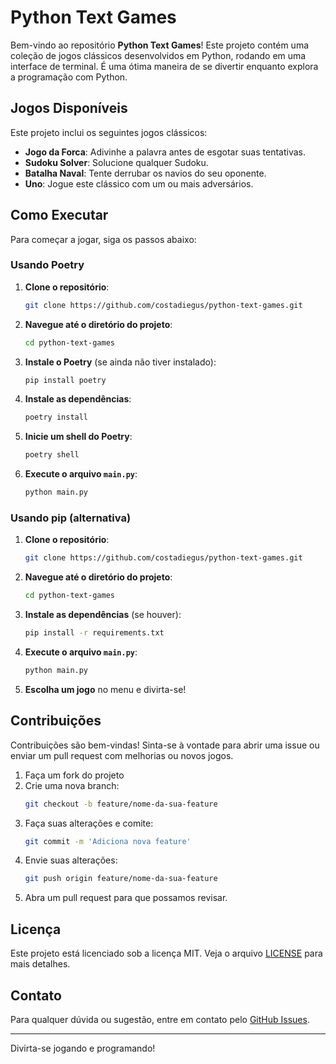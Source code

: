 
# Python Text Games

Bem-vindo ao repositório **Python Text Games**! Este projeto contém uma coleção de jogos clássicos desenvolvidos em Python, rodando em uma interface de terminal. É uma ótima maneira de se divertir enquanto explora a programação com Python.

## Jogos Disponíveis

Este projeto inclui os seguintes jogos clássicos:

- **Jogo da Forca**: Adivinhe a palavra antes de esgotar suas tentativas.
- **Sudoku Solver**: Solucione qualquer Sudoku.
- **Batalha Naval**: Tente derrubar os navios do seu oponente.
- **Uno**: Jogue este clássico com um ou mais adversários.

## Como Executar

Para começar a jogar, siga os passos abaixo:

### Usando Poetry

1. **Clone o repositório**:
   ```bash
   git clone https://github.com/costadiegus/python-text-games.git
   ```
2. **Navegue até o diretório do projeto**:
   ```bash
   cd python-text-games
   ```
3. **Instale o Poetry** (se ainda não tiver instalado):
   ```bash
   pip install poetry
   ```
4. **Instale as dependências**:
   ```bash
   poetry install
   ```
5. **Inicie um shell do Poetry**:
   ```bash
   poetry shell
   ```
6. **Execute o arquivo `main.py`**:
   ```bash
   python main.py
   ```

### Usando pip (alternativa)

1. **Clone o repositório**:
   ```bash
   git clone https://github.com/costadiegus/python-text-games.git
   ```
2. **Navegue até o diretório do projeto**:
   ```bash
   cd python-text-games
   ```
3. **Instale as dependências** (se houver):
   ```bash
   pip install -r requirements.txt
   ```
4. **Execute o arquivo `main.py`**:
   ```bash
   python main.py
   ```

5. **Escolha um jogo** no menu e divirta-se!

## Contribuições

Contribuições são bem-vindas! Sinta-se à vontade para abrir uma issue ou enviar um pull request com melhorias ou novos jogos.

1. Faça um fork do projeto
2. Crie uma nova branch:
   ```bash
   git checkout -b feature/nome-da-sua-feature
   ```
3. Faça suas alterações e comite:
   ```bash
   git commit -m 'Adiciona nova feature'
   ```
4. Envie suas alterações:
   ```bash
   git push origin feature/nome-da-sua-feature
   ```
5. Abra um pull request para que possamos revisar.

## Licença

Este projeto está licenciado sob a licença MIT. Veja o arquivo [LICENSE](LICENSE) para mais detalhes.

## Contato

Para qualquer dúvida ou sugestão, entre em contato pelo [GitHub Issues](https://github.com/costadiegus/python-text-games/issues).

---

Divirta-se jogando e programando!
